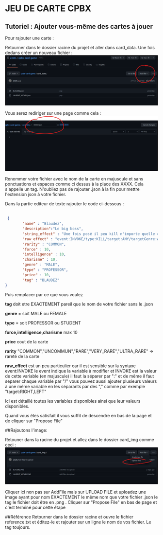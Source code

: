 # JEU DE CARTE CPBX

## Tutoriel : Ajouter vous-même des cartes à jouer

Pour rajouter une carte :

 Retourner dans le dossier racine du projet et aller dans card_data. Une fois dedans créer un nouveau fichier :
 ![](https://raw.githubusercontent.com/Z3ZEL/cpbx-card-game/main/tutorial_img/Capture%20d%E2%80%99%C3%A9cran%202021-12-12%20174522.png)
 
 Vous serez rediriger sur une page comme cela :
  ![](https://raw.githubusercontent.com/Z3ZEL/cpbx-card-game/main/tutorial_img/Capture%20d%E2%80%99%C3%A9cran%202021-12-12%20174642.png)
  
 Renommer votre fichier avec le nom de la carte en majuscule et sans ponctuations et espaces comme ci dessus à la place des XXXX. Cela s'appelle un tag. N'oubliez pas de rajouter .json à la fin pour mettre l'extension json à votre fichier.
 
 Dans la partie editeur de texte rajouter le code ci-dessous :
 
```json
 
 {
        "name" : "Blaudez",
        "description":"Le big boss",
        "string_effect" : "Une fois posé il peu kill n'importe quelle carte sur le terrain de l'adversaire",
        "raw_effect" : "event:INVOKE/type:KILL/target:ANY/targetGenre:ANY",
        "rarity" : "COMMON",
        "force" : 10,
        "intelligence" : 10,
        "charisme" : 10,
        "genre" : "MALE",
        "type" : "PROFESSOR",
        "price" : 10,
        "tag" : "BLAUDEZ"
}   
``` 

Puis remplacer par ce que vous voulez

**tag** doit etre EXACTEMENT pareil que le nom de votre fichier sans le .json

**genre** = soit MALE ou FEMALE

**type** = soit PROFESSOR ou STUDENT

**force,intelligence,charisme** max 10

**price** cout de la carte

**rarity** "COMMON","UNCOMMUN","RARE","VERY_RARE","ULTRA_RARE" => rareté de la carte

**raw_effect** est un peu particulier car il est sensible sur la syntaxe
event:INVOKE le event indique la variable à modifier et INVOKE est la valeur de cette variable (en majuscule) il faut la séparer par ":" et de même il faut separer chaque variable par "/" vous pouvez aussi ajouter plusieurs valeurs à une même variable en les séparants par des "," comme par exemple "target:RIGHT,LEFT"

Ici est détaillé toutes les variables disponibles ainsi que leur valeurs disponibles.


Quand vous êtes satisfait il vous suffit de descendre en bas de la page et de cliquer sur "Propose File"


##Rajoutons l'image:

Retouner dans la racine du projet et allez dans le dossier card_img comme ceci :
![](https://raw.githubusercontent.com/Z3ZEL/cpbx-card-game/main/tutorial_img/Capture%20d%E2%80%99%C3%A9cran%202021-12-12%20174718.png)

Cliquer ici non pas sur AddFile mais sur UPLOAD FILE et uploadez une image ayant pour nom EXACTEMENT le même nom que votre fichier .json le tag le fichier doit être en .png . Cliquer sur "Propose File" en bas de page et c'est terminé pour cette étape

##Référence
Retourner dans le dossier racine et ouvre le fichier reference.txt et éditez-le et rajouter sur un ligne le nom de vos fichier. Le tag toujours.

